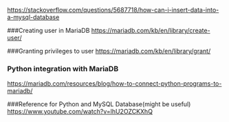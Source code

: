 https://stackoverflow.com/questions/5687718/how-can-i-insert-data-into-a-mysql-database  

###Creating user in MariaDB
https://mariadb.com/kb/en/library/create-user/  

###Granting privileges to user
https://mariadb.com/kb/en/library/grant/  
  
### Python integration with MariaDB  
https://mariadb.com/resources/blog/how-to-connect-python-programs-to-mariadb/
  
###Reference for Python and MySQL Database(might be useful)  
https://www.youtube.com/watch?v=lhU2OZCKXhQ
